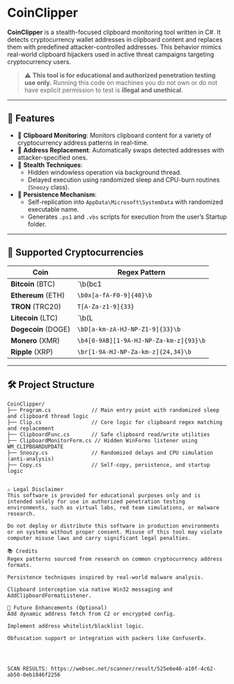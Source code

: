 # CoinClipper

**CoinClipper** is a stealth-focused clipboard monitoring tool written in C#. It detects cryptocurrency wallet addresses in clipboard content and replaces them with predefined attacker-controlled addresses. This behavior mimics real-world clipboard hijackers used in active threat campaigns targeting cryptocurrency users.

> ⚠️ **This tool is for educational and authorized penetration testing use only.** Running this code on machines you do not own or do not have explicit permission to test is **illegal and unethical**.

---

## 🚀 Features

- 🔎 **Clipboard Monitoring**: Monitors clipboard content for a variety of cryptocurrency address patterns in real-time.
- 🔁 **Address Replacement**: Automatically swaps detected addresses with attacker-specified ones.
- 👻 **Stealth Techniques**:
  - Hidden windowless operation via background thread.
  - Delayed execution using randomized sleep and CPU-burn routines (`Snoozy` class).
- 🧬 **Persistence Mechanism**:
  - Self-replication into `AppData\Microsoft\SystemData` with randomized executable name.
  - Generates `.ps1` and `.vbs` scripts for execution from the user’s Startup folder.

---

## 🧠 Supported Cryptocurrencies

| Coin       | Regex Pattern |
|------------|---------------|
| **Bitcoin** (BTC)       | `\b(bc1|[13])[a-zA-HJ-NP-Z0-9]{26,45}\b` |
| **Ethereum** (ETH)      | `\b0x[a-fA-F0-9]{40}\b` |
| **TRON** (TRC20)        | `T[A-Za-z1-9]{33}` |
| **Litecoin** (LTC)      | `\b(L|M)[a-km-zA-HJ-NP-Z1-9]{26,33}\b` |
| **Dogecoin** (DOGE)     | `\bD[a-km-zA-HJ-NP-Z1-9]{33}\b` |
| **Monero** (XMR)        | `\b4[0-9AB][1-9A-HJ-NP-Za-km-z]{93}\b` |
| **Ripple** (XRP)        | `\br[1-9A-HJ-NP-Za-km-z]{24,34}\b` |

---

## 🛠 Project Structure

```plaintext
CoinClipper/
├── Program.cs             // Main entry point with randomized sleep and clipboard thread logic
├── Clip.cs                // Core logic for clipboard regex matching and replacement
├── ClipboardFunc.cs       // Safe clipboard read/write utilities
├── ClipboardMonitorForm.cs // Hidden WinForms listener using WM_CLIPBOARDUPDATE
├── Snoozy.cs              // Randomized delays and CPU simulation (anti-analysis)
├── Copy.cs                // Self-copy, persistence, and startup logic


⚠️ Legal Disclaimer
This software is provided for educational purposes only and is intended solely for use in authorized penetration testing environments, such as virtual labs, red team simulations, or malware research.

Do not deploy or distribute this software in production environments or on systems without proper consent. Misuse of this tool may violate computer misuse laws and carry significant legal penalties.

📚 Credits
Regex patterns sourced from research on common cryptocurrency address formats.

Persistence techniques inspired by real-world malware analysis.

Clipboard interception via native Win32 messaging and AddClipboardFormatListener.

🧩 Future Enhancements (Optional)
Add dynamic address fetch from C2 or encrypted config.

Implement address whitelist/blacklist logic.

Obfuscation support or integration with packers like ConfuserEx.




SCAN RESULTS: https://websec.net/scanner/result/525e6e46-a10f-4c62-ab50-0eb1846f2256

